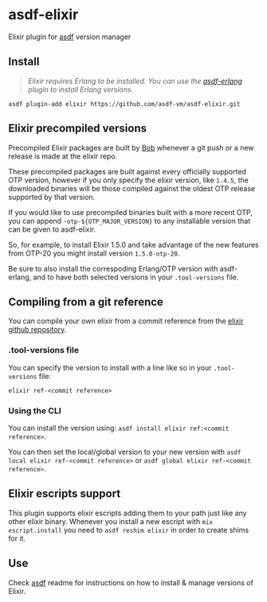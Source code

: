# asdf-elixir

Elixir plugin for [asdf](https://github.com/asdf-vm/asdf) version manager

## Install

> *Elixir requires Erlang to be installed. You can use the [asdf-erlang](https://github.com/asdf-vm/asdf-erlang) plugin to install Erlang versions.*

```
asdf plugin-add elixir https://github.com/asdf-vm/asdf-elixir.git
```

## Elixir precompiled versions

Precompiled Elixir packages are built by [Bob](https://github.com/hexpm/bob/blob/master/README.md#elixir-builds) whenever
a git push or a new release is made at the elixir repo.

These precompiled packages are built against every officially supported OTP version, however if you only specify the
elixir version, like `1.4.5`, the downloaded binaries will be those compiled against the oldest OTP release
supported by that version.

If you would like to use precompiled binaries built with a more recent OTP, you can append `-otp-${OTP_MAJOR_VERSION}` to any installable version that can be given to asdf-elixir.

So, for example, to install Elixir 1.5.0 and take advantage of the new features from OTP-20 you might install version `1.5.0-otp-20`.

Be sure to also install the correspoding Erlang/OTP version with asdf-erlang, and to have both selected versions in your
`.tool-versions` file.

## Compiling from a git reference

You can compile your own elixir from a commit reference from the [elixir github repository](https://github.com/elixir-lang/elixir/commits/master).

### .tool-versions file

You can specify the version to install with a line like so in your `.tool-versions` file:

```
elixir ref-<commit reference>
```

### Using the CLI

You can install the version using: `asdf install elixir ref:<commit reference>`.

You can then set the local/global version to your new version with `asdf local elixir ref-<commit reference>` or `asdf global elixir ref-<commit reference>`.

## Elixir escripts support

This plugin supports elixir escripts adding them to your path just like any other elixir binary.
Whenever you install a new escript with `mix escript.install` you need to `asdf reshim elixir` in order
to create shims for it.


## Use

Check [asdf](https://github.com/asdf-vm/asdf) readme for instructions on how to install & manage versions of Elixir.
